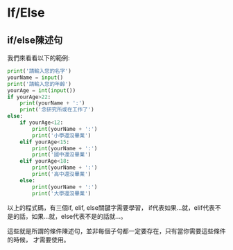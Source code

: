 # If/Else
## if/else陳述句
我們來看看以下的範例:
```python
print('請輸入您的名字')
yourName = input()
print('請輸入您的年齡')
yourAge = int(input())
if yourAge>22:
    print(yourName + ':')
    print('念研究所或在工作了')
else:
    if yourAge<12:
        print(yourName + ':')
        print('小學還沒畢業')
    elif yourAge<15:
        print(yourName + ':')
        print('國中還沒畢業')
    elif yourAge<18:
        print(yourName + ':')
        print('高中還沒畢業')
    else:
        print(yourName + ':')
        print('大學還沒畢業')
```

以上的程式碼，有三個if, elif, else關鍵字需要學習，
if代表如果...就，elif代表不是的話，如果...就，else代表不是的話就...。

這些就是所謂的條件陳述句，並非每個子句都一定要存在，只有當你需要這些條件的時候，
才需要使用。